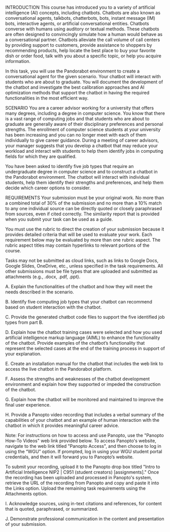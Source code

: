INTRODUCTION
This course has introduced you to a variety of artificial intelligence (AI) concepts, including chatbots. Chatbots are also known as conversational agents, talkbots, chatterbots, bots, instant message (IM) bots, interactive agents, or artificial conversational entities. Chatbots converse with humans using auditory or textual methods. These chatbots are often designed to convincingly simulate how a human would behave as a conversational partner. Chatbots alleviate the call volume of call centers by providing support to customers, provide assistance to shoppers by recommending products, help locate the best place to buy your favorite dish or order food, talk with you about a specific topic, or help you acquire information.

In this task, you will use the Pandorabot environment to create a conversational agent for the given scenario. Your chatbot will interact with students who are about to graduate. You will document the development of the chatbot and investigate the best calibration approaches and AI optimization methods that support the chatbot in having the required functionalities in the most efficient way.

SCENARIO
You are a career advisor working for a university that offers many degrees, including a degree in computer science. You know that there is a vast range of computing jobs and that students who are about to graduate are generally aware of their disciplinary preferences and personal strengths. The enrollment of computer science students at your university has been increasing and you can no longer meet with each of them individually to give career guidance. During a meeting of career advisors, your manager suggests that you develop a chatbot that may reduce your workload and interact with students to help them identify jobs in computing fields for which they are qualified.

You have been asked to identify five job types that require an undergraduate degree in computer science and to construct a chatbot in the Pandorabot environment. The chatbot will interact with individual students, help them identify their strengths and preferences, and help them decide which career options to consider.

REQUIREMENTS
Your submission must be your original work. No more than a combined total of 30% of the submission and no more than a 10% match to any one individual source can be directly quoted or closely paraphrased from sources, even if cited correctly. The similarity report that is provided when you submit your task can be used as a guide. 

You must use the rubric to direct the creation of your submission because it provides detailed criteria that will be used to evaluate your work. Each requirement below may be evaluated by more than one rubric aspect. The rubric aspect titles may contain hyperlinks to relevant portions of the course.

Tasks may not be submitted as cloud links, such as links to Google Docs, Google Slides, OneDrive, etc., unless specified in the task requirements. All other submissions must be file types that are uploaded and submitted as attachments (e.g., .docx, .pdf, .ppt).

A.  Explain the functionalities of the chatbot and how they will meet the needs described in the scenario.

B.  Identify five computing job types that your chatbot can recommend based on student interaction with the chatbot.

C.  Provide the generated chatbot code files to support the five identified job types from part B.

D.  Explain how the chatbot training cases were selected and how you used artificial intelligence markup language (AIML) to enhance the functionality of the chatbot. Provide examples of the chatbot’s functionality that represent the selected cases at the end of the training process in support of your explanation.

E.  Create an installation manual for the chatbot that includes the web link to access the live chatbot in the Pandorabot platform.

F.  Assess the strengths and weaknesses of the chatbot development environment and explain how they supported or impeded the construction of the chatbot.

G.  Explain how the chatbot will be monitored and maintained to improve the final user experience.

H.  Provide a Panopto video recording that includes a verbal summary of the capabilities of your chatbot and an example of human interaction with the chatbot in which it provides meaningful career advice.

Note: For instructions on how to access and use Panopto, use the "Panopto How-To Videos" web link provided below. To access Panopto's website, navigate to the web link titled "Panopto Access", and then choose to log in using the “WGU” option. If prompted, log in using your WGU student portal credentials, and then it will forward you to Panopto’s website.

To submit your recording, upload it to the Panopto drop box titled "Intro to Artificial Intelligence NIP2 | C951 (student creators) [assignments]." Once the recording has been uploaded and processed in Panopto's system, retrieve the URL of the recording from Panopto and copy and paste it into the Links option. Upload the remaining task requirements using the Attachments option.

I.  Acknowledge sources, using in-text citations and references, for content that is quoted, paraphrased, or summarized.

J.  Demonstrate professional communication in the content and presentation of your submission.

